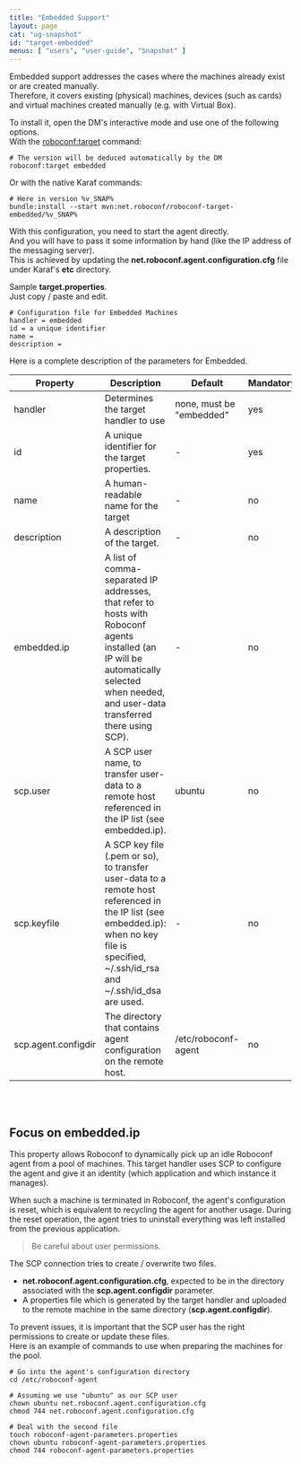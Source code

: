 ```yaml
---
title: "Embedded Support"
layout: page
cat: "ug-snapshot"
id: "target-embedded"
menus: [ "users", "user-guide", "Snapshot" ]
---
```


Embedded support addresses the cases where the machines already exist or are created manually.  
Therefore, it covers existing (physical) machines, devices (such as cards) and virtual machines created
manually (e.g. with Virtual Box).

To install it, open the DM's interactive mode and use one of the following options.  
With the [roboconf:target](karaf-commands-for-the-dm.html) command:

```properties
# The version will be deduced automatically by the DM
roboconf:target embedded
```

Or with the native Karaf commands:

```properties
# Here in version %v_SNAP%
bundle:install --start mvn:net.roboconf/roboconf-target-embedded/%v_SNAP%
```

With this configuration, you need to start the agent directly.  
And you will have to pass it some information by hand (like the IP address of the messaging server).  
This is achieved by updating the **net.roboconf.agent.configuration.cfg** file under Karaf's **etc** directory.

Sample **target.properties**.  
Just copy / paste and edit.

```properties
# Configuration file for Embedded Machines
handler = embedded
id = a unique identifier
name = 
description = 
```

Here is a complete description of the parameters for Embedded.

| Property | Description | Default | Mandatory |
| --- | --- | --- | --- |
| handler | Determines the target handler to use | none, must be "embedded" | yes |
| id | A unique identifier for the target properties. | - | yes |
| name | A human-readable name for the target | - | no |
| description | A description of the target. | - | no |
| embedded.ip | A list of comma-separated IP addresses, that refer to hosts with Roboconf agents installed (an IP will be automatically selected when needed, and user-data transferred there using SCP). | - | no |
| scp.user | A SCP user name, to transfer user-data to a remote host referenced in the IP list (see embedded.ip). | ubuntu | no |
| scp.keyfile | A SCP key file (.pem or so), to transfer user-data to a remote host referenced in the IP list (see embedded.ip): when no key file is specified, ~/.ssh/id_rsa and ~/.ssh/id_dsa are used. | - | no |
| scp.agent.configdir | The directory that contains agent configuration on the remote host. | /etc/roboconf-agent | no |

<br /><br />

## Focus on **embedded.ip**

This property allows Roboconf to dynamically pick up an idle Roboconf agent from a pool
of machines. This target handler uses SCP to configure the agent and give it an identity (which application
and which instance it manages).

When such a machine is terminated in Roboconf, the agent's configuration is reset, which is equivalent to
recycling the agent for another usage. During the reset operation, the agent tries to uninstall everything
was left installed from the previous application.

> Be careful about user permissions.

The SCP connection tries to create / overwrite two files.  

* **net.roboconf.agent.configuration.cfg**, expected to be in the directory associated with the **scp.agent.configdir** parameter.
* A properties file which is generated by the target handler and uploaded to the remote machine in the same directory (**scp.agent.configdir**).

To prevent issues, it is important that the SCP user has the right permissions to create or update these files.  
Here is an example of commands to use when preparing the machines for the pool.

```properties
# Go into the agent's configuration directory
cd /etc/roboconf-agent

# Assuming we use "ubuntu" as our SCP user
chown ubuntu net.roboconf.agent.configuration.cfg
chmod 744 net.roboconf.agent.configuration.cfg

# Deal with the second file
touch roboconf-agent-parameters.properties
chown ubuntu roboconf-agent-parameters.properties
chmod 744 roboconf-agent-parameters.properties
```
